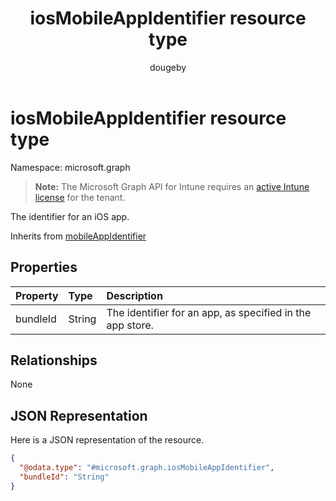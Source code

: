 ﻿---
title: "iosMobileAppIdentifier resource type"
description: "The identifier for an iOS app."
author: "dougeby"
localization_priority: Normal
ms.prod: "intune"
doc_type: resourcePageType
---

# iosMobileAppIdentifier resource type

Namespace: microsoft.graph

> **Note:** The Microsoft Graph API for Intune requires an [active Intune license](https://go.microsoft.com/fwlink/?linkid=839381) for the tenant.

The identifier for an iOS app.

Inherits from [mobileAppIdentifier](../resources/intune-mam-mobileappidentifier.md)

## Properties

| Property | Type   | Description                                               |
| :------- | :----- | :-------------------------------------------------------- |
| bundleId | String | The identifier for an app, as specified in the app store. |

## Relationships

None

## JSON Representation

Here is a JSON representation of the resource.

<!-- {
  "blockType": "resource",
  "@odata.type": "microsoft.graph.iosMobileAppIdentifier"
}
-->

```json
{
  "@odata.type": "#microsoft.graph.iosMobileAppIdentifier",
  "bundleId": "String"
}
```
